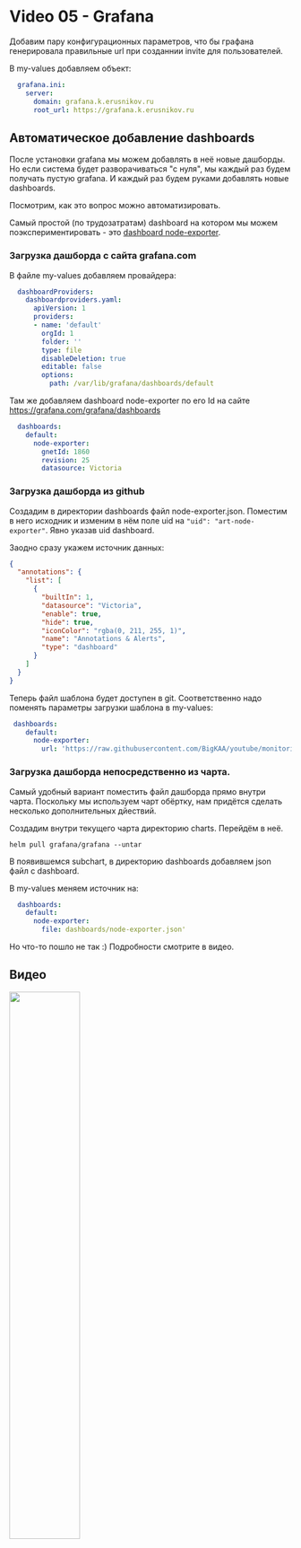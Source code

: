 # Video 05 - Grafana

Добавим пару конфигурационных параметров, что бы графана генерировала правильные url при созданнии invite
для пользователей.

В my-values добавляем объект:

```yaml
  grafana.ini:
    server:
      domain: grafana.k.erusnikov.ru
      root_url: https://grafana.k.erusnikov.ru
```

## Автоматическое добавление dashboards

После установки grafana мы можем добавлять в неё новые дашборды. Но если система будет разворачиваться "с нуля",
мы каждый раз будем получать пустую grafana. И каждый раз будем руками добавлять новые dashboards.

Посмотрим, как это вопрос можно автоматизировать. 

Самый простой (по трудозатратам) dashboard на котором мы можем поэкспериментировать - это 
[dashboard node-exporter](https://grafana.com/grafana/dashboards/1860).

### Загрузка дашборда с сайта grafana.com

В файле my-values добавляем провайдера:

```yaml
  dashboardProviders:
    dashboardproviders.yaml:
      apiVersion: 1
      providers:
      - name: 'default'
        orgId: 1
        folder: ''
        type: file
        disableDeletion: true
        editable: false
        options:
          path: /var/lib/grafana/dashboards/default
```

Там же добавляем dashboard node-exporter по его Id на сайте https://grafana.com/grafana/dashboards

```yaml
  dashboards:
    default:
      node-exporter:
        gnetId: 1860
        revision: 25
        datasource: Victoria
```

### Загрузка дашборда из github

Создадим в директории dashboards файл node-exporter.json. Поместим в него исходник и изменим в
нём поле uid на `"uid": "art-node-exporter"`. Явно указав uid dashboard.

Заодно сразу укажем источник данных:

```json
{
  "annotations": {
    "list": [
      {
        "builtIn": 1,
        "datasource": "Victoria",
        "enable": true,
        "hide": true,
        "iconColor": "rgba(0, 211, 255, 1)",
        "name": "Annotations & Alerts",
        "type": "dashboard"
      }
    ]
  }
}
```

Теперь файл шаблона будет доступен в git. Соответственно надо поменять
параметры загрузки шаблона в my-values:

```yaml
 dashboards:
    default:
      node-exporter:
        url: 'https://raw.githubusercontent.com/BigKAA/youtube/monitoring/monitoring/video05/dashboards/node-exporter.json'
```

### Загрузка дашборда непосредственно из чарта.

Самый удобный вариант поместить файл дашборда прямо внутри чарта. Поскольку мы используем чарт обёртку, нам
придётся сделать несколько дополнительных дйествий.

Создадим внутри текущего чарта директорию charts. Перейдём в неё.

    helm pull grafana/grafana --untar

В появившемся subchart, в директорию dashboards добавляем json файл с dashboard.

В my-values меняем источник на:

```yaml
  dashboards:
    default:
      node-exporter:
        file: dashboards/node-exporter.json'
```

Но что-то пошло не так :) Подробности смотрите в видео.

## Видео

[<img src="https://img.youtube.com/vi/kJpfUTRP2L8/maxresdefault.jpg" width="50%">](https://youtu.be/kJpfUTRP2L8)